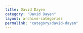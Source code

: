 ```yaml
---
title: David Dayen
category: "David Dayen"
layout: archive-categories
permalink: "category/david-dayen"
---
```

